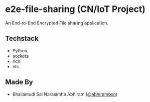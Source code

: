 # e2e-file-sharing (CN/IoT Project)

An End-to-End Encrypted File sharing application.

## Techstack
- Python
- sockets
- rich
- etc.

## Made By
- Bhallamudi Sai Narasimha Abhiram ([@abhirambsn](https://github.com/abhirambsn))